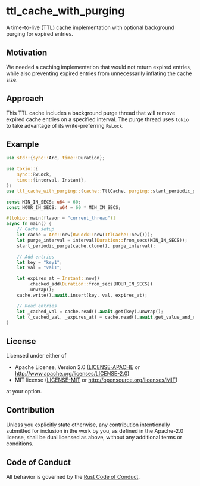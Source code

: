 # ttl_cache_with_purging

A time-to-live (TTL) cache implementation with optional background purging
for expired entries.

## Motivation

We needed a caching implementation that would not return expired entries,
while also preventing expired entries from unnecessarily inflating the cache
size.

## Approach

This TTL cache includes a background purge thread that will remove expired
cache entries on a specified interval. The purge thread uses `tokio` to take
advantage of its write-preferring `RwLock`.

## Example

```rust
use std::{sync::Arc, time::Duration};

use tokio::{
    sync::RwLock,
    time::{interval, Instant},
};
use ttl_cache_with_purging::{cache::TtlCache, purging::start_periodic_purge};

const MIN_IN_SECS: u64 = 60;
const HOUR_IN_SECS: u64 = 60 * MIN_IN_SECS;

#[tokio::main(flavor = "current_thread")]
async fn main() {
    // Cache setup
    let cache = Arc::new(RwLock::new(TtlCache::new()));
    let purge_interval = interval(Duration::from_secs(MIN_IN_SECS));
    start_periodic_purge(cache.clone(), purge_interval);

    // Add entries
    let key = "key1";
    let val = "val1";

    let expires_at = Instant::now()
        .checked_add(Duration::from_secs(HOUR_IN_SECS))
        .unwrap();
    cache.write().await.insert(key, val, expires_at);

    // Read entries
    let _cached_val = cache.read().await.get(key).unwrap();
    let (_cached_val, _expires_at) = cache.read().await.get_value_and_expiration(key).unwrap();
}
```

## License

Licensed under either of

* Apache License, Version 2.0
   ([LICENSE-APACHE](LICENSE-APACHE) or <http://www.apache.org/licenses/LICENSE-2.0>)
* MIT license
   ([LICENSE-MIT](LICENSE-MIT) or <http://opensource.org/licenses/MIT>)

at your option.

## Contribution

Unless you explicitly state otherwise, any contribution intentionally submitted
for inclusion in the work by you, as defined in the Apache-2.0 license, shall be
dual licensed as above, without any additional terms or conditions.

## Code of Conduct

All behavior is governed by the [Rust Code of Conduct](https://www.rust-lang.org/policies/code-of-conduct).
